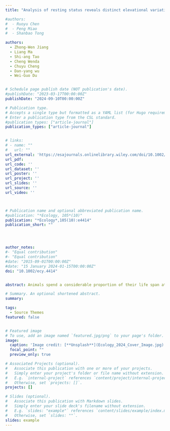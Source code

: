 ```yaml
---
title: "Analysis of resting status reveals distinct elevational variation in metabolisms of lizards"

#authors:
#  - Ruoyu Chen
#  - Peng Miao
#  - Shanbao Tong

authors:
  - Zhong-Wen Jiang
  - Liang Ma
  - Shi-ang Tao
  - Cheng Wenda
  - Chuyu Cheng
  - Dan-yang wu
  - Wei-Guo Du


# Schedule page publish date (NOT publication's date).
#publishDate: "2023-03-17T00:00:00Z"
publishDate: "2024-09-10T00:00:00Z"

# Publication type.
# Accepts a single type but formatted as a YAML list (for Hugo requirements).
# Enter a publication type from the CSL standard.
#publication_types: ["article-journal"]
publication_types: ["article-journal"]


# links:
# - name: ""
#   url: ""
url_external: 'https://esajournals.onlinelibrary.wiley.com/doi/10.1002/ecy.4414'
url_pdf:
url_code: ''
url_dataset: ''
url_poster: ''
url_project: ''
url_slides: ''
url_source: ''
url_video: ''



# Publication name and optional abbreviated publication name.
#publication: "*Ecology, 105*(10)"
publication: "*Ecology*,105(10):e4414"
publication_short: ""




author_notes:
#- "Equal contribution"
#- "Equal contribution"
#date: "2015-09-01T00:00:00Z"
#date: "15 January 2024-01-15T00:00:00Z"
doi: "10.1002/ecy.4414"


abstract: Animals spend a considerable proportion of their life span at rest. However, resting status has often been overlooked when investigating how species respond to environmental conditions. This may induce a large bias in understanding the local adaptation of species across environmental gradients and their vulnerability to potential environmental change. Here, we conducted an empirical study on montane agamid lizards, combined with mechanistic modeling, to compare elevational variations in body temperature and metabolisms (cumulative digestion and maintenance cost) between resting and active status. Our study on three populations of an agamid lizard along an elevational gradient revealed a trend of decreasing body temperature toward higher elevations, the main contributor of which was resting status of the lizards. Using population-specific reaction norms, we predicted greater elevational variation in hourly and cumulative digestion for resting lizards than for active lizards. Climate-change impacts, estimated as the change in cumulative digestion, also show greater elevational variation when resting status is factored into the analysis. Further, our global analysis of 98 agamid species revealed that in about half of their combined distributional range, the contribution of resting status in determining the elevational variation in cumulative digestion and maintenance cost of lizards was greater than the contribution made by a lizard's active status. Our study highlights the importance of considering resting status when investigating how species respond to environmental conditions, especially for those distributed over tropical and subtropical mountain areas.

# Summary. An optional shortened abstract.
summary: 

tags:
  - Source Themes
featured: false


# Featured image
# To use, add an image named `featured.jpg/png` to your page's folder. 
image:
  caption: 'Image credit: [**Unsplash**](Ecology_2024_Cover_Image.jpg)'
  focal_point: ""
  preview_only: true

# Associated Projects (optional).
#   Associate this publication with one or more of your projects.
#   Simply enter your project's folder or file name without extension.
#   E.g. `internal-project` references `content/project/internal-project/index.md`.
#   Otherwise, set `projects: []`.
projects: []

# Slides (optional).
#   Associate this publication with Markdown slides.
#   Simply enter your slide deck's filename without extension.
#   E.g. `slides: "example"` references `content/slides/example/index.md`.
#   Otherwise, set `slides: ""`.
slides: example
---
```

